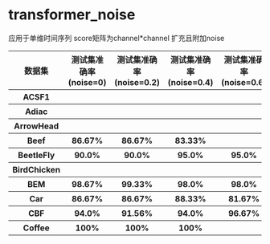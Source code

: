 # transformer_noise
应用于单维时间序列 score矩阵为channel*channel 扩充且附加noise
<table>
  <tr>
      <th>数据集</th>
      <th>测试集准确率(noise=0)</th>
      <th>测试集准确率(noise=0.2)</th>
      <th>测试集准确率(noise=0.4)</th>
      <th>测试集准确率(noise=0.6)</th>
  </tr>
  <tr>
      <th>ACSF1</th>  <th></th> <th></th> <th></th> <th></th>
  </tr>
  <tr>
      <th>Adiac</th>  <th></th> <th></th> <th></th> <th></th>
  </tr>
  <tr>
      <th>ArrowHead</th>  <th></th> <th></th> <th></th> <th></th>
  </tr>
  <tr>
      <th>Beef</th>  <th>86.67%</th> <th>86.67%</th> <th>83.33%</th> <th></th>
  </tr>
  <tr>
      <th>BeetleFly</th>  <th>90.0%</th> <th>90.0%</th> <th>95.0%</th> <th>95.0%</th>
  </tr>
  <tr>
      <th>BirdChicken</th>  <th></th> <th></th> <th></th> <th></th>
  </tr>
  <tr>
      <th>BEM</th>  <th>98.67%</th> <th>99.33%</th> <th>98.0%</th> <th>98.0%</th>
  </tr>
  <tr>
      <th>Car</th>  <th>86.67%</th> <th>86.67%</th> <th>88.33%</th> <th>81.67%</th>
  </tr>
  <tr>
      <th>CBF</th>  <th>94.0%</th> <th>91.56%</th> <th>94.0%</th> <th>96.67%</th>
  </tr>
  <tr>
      <th>Coffee</th>  <th>100%</th> <th>100%</th> <th>100%</th> <th></th>
  </tr>
  
</table>
